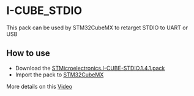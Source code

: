 # I-CUBE_STDIO
This pack can be used by STM32CubeMX to retarget STDIO to UART or USB

## How to use
* Download the [STMicroelectronics.I-CUBE-STDIO.1.4.1.pack](https://github.com/stm32-hotspot/I-CUBE-STDIO/blob/main/Pack/STMicroelectronics.I-CUBE-STDIO.1.4.1.pack?raw=true)
* Import the pack to [STM32CubeMX](www.st.com/stm32cubemx)

More details on this [Video](https://www.youtube.com/watch?v=eyxtEf7uuOw)

